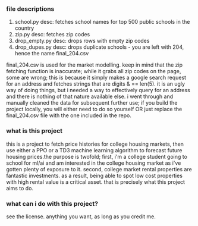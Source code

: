 ### file descriptions

1. school.py
  desc: fetches school names for top 500 public schools in the country
2. zip.py
  desc: fetches zip codes
3. drop_empty.py
  desc: drops rows with empty zip codes
4. drop_dupes.py
  desc: drops duplicate schools - you are left with 204, hence the name final_204.csv

final_204.csv is used for the market modelling. keep in mind that the zip fetching function is inaccurate; while it grabs all zip codes on the page, some are wrong; this is because it simply makes a google search request for an address and fetches strings that are digits & == len(5). it is an ugly way of doing things, but i needed a way to effectively query for an address and there is nothing of that nature available else. i went through and manually cleaned the data for subsequent further use; if you build the project locally, you will either need to do so yourself OR just replace the final_204.csv file with the one included in the repo.

### what is this project

this is a project to fetch price histories for college housing markets, then use either a PPO or a TD3 machine learning algorithm to forecast future housing prices.the purpose is twofold; first, i'm a college student going to school for ml/ai and am interested in the college housing market as i've gotten plenty of exposure to it. second, college market rental properties are fantastic investments. as a result, being able to spot low cost properties with high rental value is a critical asset. that is precisely what this project aims to do.

### what can i do with this project?

see the license. anything you want, as long as you credit me.
